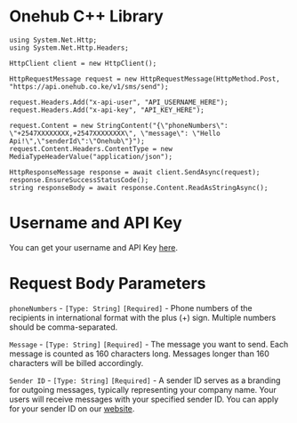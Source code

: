 # Onehub C++ Library
```
using System.Net.Http;
using System.Net.Http.Headers;

HttpClient client = new HttpClient();

HttpRequestMessage request = new HttpRequestMessage(HttpMethod.Post, "https://api.onehub.co.ke/v1/sms/send");

request.Headers.Add("x-api-user", "API_USERNAME_HERE");
request.Headers.Add("x-api-key", "API_KEY_HERE");

request.Content = new StringContent("{\"phoneNumbers\": \"+2547XXXXXXXX,+2547XXXXXXXX\", \"message\": \"Hello Api!\",\"senderId\":\"Onehub\"}");
request.Content.Headers.ContentType = new MediaTypeHeaderValue("application/json");

HttpResponseMessage response = await client.SendAsync(request);
response.EnsureSuccessStatusCode();
string responseBody = await response.Content.ReadAsStringAsync();
```
# Username and API Key
You can get your username and API Key [here](https://dashboard.onehub.co.ke/account/0/user/signup).
# Request Body Parameters
`phoneNumbers` - `[Type: String]` `[Required]` - Phone numbers of the recipients in international format with the plus (+) sign. Multiple numbers should be comma-separated.

`Message` - `[Type: String]` `[Required]` - The message you want to send. Each message is counted as 160 characters long. Messages longer than 160 characters will be billed accordingly.

`Sender ID` - `[Type: String]` `[Required]` - A sender ID serves as a branding for outgoing messages, typically representing your company name. Your users will receive messages with your specified sender ID. You can apply for your sender ID on our [website](https://onehub.co.ke/).
